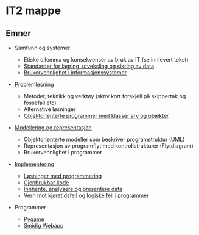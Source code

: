 # IT2 mappe

## Emner

- Samfunn og systemer
    - Etiske dilemma og konsekvenser av bruk av IT (se innlevert tekst)
    - [Standarder for lagring, utveksling og sikring av data](./samfunn-og-systemer/data.md)
    - [Brukervennlighet i informasjonssystemer](./samfunn-og-systemer/tilbakemeldinger.md)
- Problemløsning
    - Metoder, teknikk og verktøy (skriv kort forskjell på skippertak og fossefall etc)
    - Alternative løsninger
    - [Objektorienterte programmer med klasser arv og objekter](./arv/arv.md)

    
- [Modellering og representasjon](./pygame-23mars/)
    - Objektorienterte modeller som beskriver programstruktur (UML)
    - Representasjon av programflyt med kontrollstrukturer (Flytdiagram)
    - Brukervennlighet i programmer
- [Implementering](./implementering)
    - [Løsninger med programmering](./it2-smidig-webapp/)
    - [Gjenbrukbar kode](./implementering/gjenbrukbar_kode.md)
    - [Innhente, analysere og presentere data](./implementering/presenteredata.md)
    - [Vern mot kjøretidsfeil og logiske feil i programmer](./implementering/feilhaandtering.md)

- Programmer
    - [Pygame](./pygame-23mars/)
    - [Smidig Webapp](https://github.com/miakm/it2-smidig-webapp)